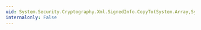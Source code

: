```yaml
---
uid: System.Security.Cryptography.Xml.SignedInfo.CopyTo(System.Array,System.Int32)
internalonly: False
---
```


